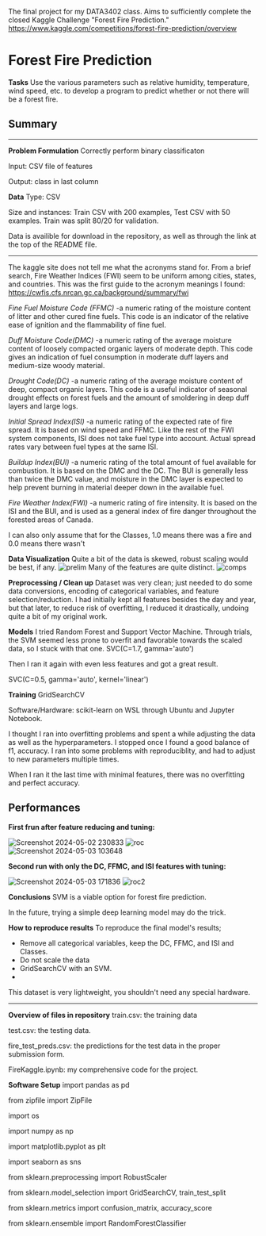 The final project for my DATA3402 class. Aims to sufficiently complete the closed Kaggle Challenge "Forest Fire Prediction."
https://www.kaggle.com/competitions/forest-fire-prediction/overview
# Forest Fire Prediction
**Tasks**
Use the various parameters such as relative humidity, temperature, wind speed, etc. to develop a program to predict whether or not there will be a forest fire.

## Summary
***************************************************
**Problem Formulation**
Correctly perform binary classificaton

Input: CSV file of features

Output: class in last column


**Data**
Type: CSV

Size and instances: Train CSV with 200 examples, Test CSV with 50 examples. Train was split 80/20 for validation.

Data is availible for download in the repository, as well as through the link at the top of the README file.

*******************************************************************************************************
The kaggle site does not tell me what the acronyms stand for. From a brief search, Fire Weather Indices (FWI) seem to be uniform among cities, states, and countries. This was the first guide to the acronym meanings I found:
https://cwfis.cfs.nrcan.gc.ca/background/summary/fwi

*Fine Fuel Moisture Code (FFMC)*
-a numeric rating of the moisture content of litter and other cured fine fuels. This code is an indicator of the relative ease of ignition and the flammability of fine fuel.

*Duff Moisture Code(DMC)*
-a numeric rating of the average moisture content of loosely compacted organic layers of moderate depth. This code gives an indication of fuel consumption in moderate duff layers and medium-size woody material.


*Drought Code(DC)*
-a numeric rating of the average moisture content of deep, compact organic layers. This code is a useful indicator of seasonal drought effects on forest fuels and the amount of smoldering in deep duff layers and large logs.


*Initial Spread Index(ISI)*
-a numeric rating of the expected rate of fire spread. It is based on wind speed and FFMC. Like the rest of the FWI system components, ISI does not take fuel type into account. Actual spread rates vary between fuel types at the same ISI.


*Buildup Index(BUI)*
-a numeric rating of the total amount of fuel available for combustion. It is based on the DMC and the DC. The BUI is generally less than twice the DMC value, and moisture in the DMC layer is expected to help prevent burning in material deeper down in the available fuel.


*Fire Weather Index(FWI)*
-a numeric rating of fire intensity. It is based on the ISI and the BUI, and is used as a general index of fire danger throughout the forested areas of Canada.



I can also only assume that for the Classes, 1.0 means there was a fire and 0.0 means there wasn't


**Data Visualization**
Quite a bit of the data is skewed, robust scaling would be best, if any.
![prelim](https://github.com/tielyrr/3402_Kaggle/assets/143365566/5e2d11be-40a1-4775-afa6-40aee6ede5b9)
Many of the features are quite distinct.
![comps](https://github.com/tielyrr/3402_Kaggle/assets/143365566/8eb92471-685c-4fb6-96c6-ae8247cdc77e)



**Preprocessing / Clean up**
Dataset was very clean; just needed to do some data conversions, encoding of categorical variables, and feature selection/reduction. I had initially kept all features besides the day and year, but that later, to reduce risk of overfitting, I reduced it drastically, undoing quite a bit of my original work.


**Models**
I tried Random Forest and Support Vector Machine. Through trials, the SVM seemed less prone to overfit and favorable towards the scaled data, so I stuck with that one.
SVC(C=1.7, gamma='auto')

Then I ran it again with even less features and got a great result.

SVC(C=0.5, gamma='auto', kernel='linear')



**Training**
GridSearchCV

Software/Hardware: scikit-learn on WSL through Ubuntu and Jupyter Notebook.

I thought I ran into overfitting problems and spent a while adjusting the data as well as the hyperparameters. I stopped once I found a good balance of f1, accuracy.
I ran into some problems with reproduciblity, and had to adjust to new parameters multiple times.

When I ran it the last time with minimal features, there was no overfitting and perfect accuracy. 


## Performances

**First frun after feature reducing and tuning:**

![Screenshot 2024-05-02 230833](https://github.com/tielyrr/3402_Kaggle/assets/143365566/83a46f47-2369-4575-9aec-1ff106489cd5)
![roc](https://github.com/tielyrr/3402_Kaggle/assets/143365566/3d7958a5-73b4-432b-9c94-db4ecb03c53a)
![Screenshot 2024-05-03 103648](https://github.com/tielyrr/3402_Kaggle/assets/143365566/ba07d361-4bf0-4215-9566-26f0f85d0525)

**Second run with only the DC, FFMC, and ISI features with tuning:**

![Screenshot 2024-05-03 171836](https://github.com/tielyrr/3402_Kaggle/assets/143365566/f9a085df-fbce-4597-bdcb-2225321e20d2)
![roc2](https://github.com/tielyrr/3402_Kaggle/assets/143365566/d352ed3d-05a4-4c5d-b9b5-4f80860aeb58)



**Conclusions**
SVM is a viable option for forest fire prediction. 

In the future, trying a simple deep learning model may do the trick.


**How to reproduce results**
To reproduce the final model's results;

- Remove all categorical variables, keep the DC, FFMC, and ISI and Classes. 
- Do not scale the data
- GridSearchCV with an SVM.
- 
This dataset is very lightweight, you shouldn't need any special hardware. 



******************************************************************************************
**Overview of files in repository**
train.csv: the training data

test.csv: the testing data.

fire_test_preds.csv: the predictions for the test data in the proper submission form.

FireKaggle.ipynb: my comprehensive code for the project.


**Software Setup**
import pandas as pd

from zipfile import ZipFile

import os

import numpy as np

import matplotlib.pyplot as plt

import seaborn as sns

from sklearn.preprocessing import RobustScaler

from sklearn.model_selection import GridSearchCV, train_test_split

from sklearn.metrics import confusion_matrix,  accuracy_score

from sklearn.ensemble import RandomForestClassifier

